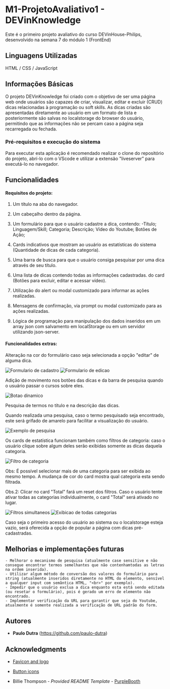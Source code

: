 # M1-ProjetoAvaliativo1 - DEVinKnowledge

Este é o primeiro projeto avaliativo do curso DEVinHouse-Philips, desenvolvido na semana 7 do módulo 1 (FrontEnd) 

## Linguagens Utilizadas

HTML / CSS / JavaScript

## Informações Básicas

O projeto DEVinKnowledge foi criado com o objetivo de ser uma página web onde usuários são capazes de criar, visualizar, editar e excluir (CRUD) dicas relacionadas à programação ou soft skills.
As dicas criadas são apresentadas diretamente ao usuário em um formato de lista e posteriormente são salvas no localstorage do browser do usuário, permitindo que as informações não se percam caso a página seja recarregada ou fechada.

### Pré-requisitos e execução do sistema

Para executar esta aplicação é recomendado realizar o clone do repositório do projeto, abrí-lo com o VScode e utilizar a extensão "liveserver" para executá-lo no navegador.

## Funcionalidades

#### Requisitos do projeto:

1.	Um título na aba do navegador.

2.	Um cabeçalho dentro da página.

3.	Um formulário para que o usuário cadastre a dica, contendo:
        -Título; Linguagem/Skill; Categoria; Descrição; Vídeo do Youtube; Botões de Ação;

4.	Cards indicativos que mostram ao usuário as estatísticas do sistema (Quantidade de dicas de cada categoria).

5.	Uma barra de busca para que o usuário consiga pesquisar por uma dica através de seu título.

6.	Uma lista de dicas contendo todas as informações cadastradas.
do card (Botões para excluir, editar e acessar vídeo).

7.	Utilização do alert ou modal customizado para informar as ações realizadas.

8.	Mensagens de confirmação, via prompt ou modal customizado para as ações realizadas. 

9.	Lógica de programação para manipulação dos dados inseridos em um array json com salvamento em localStorage ou em um servidor utilizando json-server.

#### Funcionalidades extras:

Alteração na cor do formulário caso seja selecionada a opção "editar" de alguma dica.

![Formulario de cadastro](https://github.com/paulo-dutra/M1-ProjetoAvaliativo1/blob/main/imagesREADME/formcadastro.png) ![Formulario de edicao](https://github.com/paulo-dutra/M1-ProjetoAvaliativo1/blob/main/imagesREADME/formedicao.png)

Adição de movimento nos botões das dicas e da barra de pesquisa quando o usuário passar o cursos sobre eles.

![Botao dinamico](https://github.com/paulo-dutra/M1-ProjetoAvaliativo1/blob/main/imagesREADME/movimbotao.png)

Pesquisa de termos no título e na descrição das dicas.

Quando realizada uma pesquisa, caso o termo pesquisado seja encontrado, este será grifado de amarelo para facilitar a visualização do usuário.

![Exemplo de pesquisa](https://github.com/paulo-dutra/M1-ProjetoAvaliativo1/blob/main/imagesREADME/pesquisa.png)

Os cards de estatística funcionam também como filtros de categoria: caso o usuário clique sobre algum deles serão exibidas somente as dicas daquela categoria. 

![Filtro de categoria](https://github.com/paulo-dutra/M1-ProjetoAvaliativo1/blob/main/imagesREADME/filtrocard.png)

Obs: É possível selecionar mais de uma categoria para ser exibida ao mesmo tempo. A mudança de cor do card mostra qual categoria esta sendo filtrada.

Obs.2: Clicar no card "Total" fará um reset dos filtros. Caso o usuário tente ativar todas as categorias individualmente, o card "Total" será ativado no lugar.

![Filtros simultaneos](https://github.com/paulo-dutra/M1-ProjetoAvaliativo1/blob/main/imagesREADME/filtrosimultaneo.png) ![Exibicao de todas categorias](https://github.com/paulo-dutra/M1-ProjetoAvaliativo1/blob/main/imagesREADME/total.png)

Caso seja o primeiro acesso do usuário ao sistema ou o localstorage esteja vazio, será oferecida a opção de popular a página com dicas pré-cadastradas.

## Melhorias e implementações futuras

    - Melhorar o mecanismo de pesquisa (atualmente case sensitive e não consegue encontrar termos semelhantes que não contenhamtodas as letras na ordem inserida).
    - Utilizar algum método de conversão dos valores do formulário para string (atualmente inseridos diretamente no HTML do elemento, sensível a qualquer input com semântica HTML, "<br>" por exemplo).
    - Impedir que o usuário exclua a dica enquanto esta está sendo editada (ou resetar o formulário), pois é gerado um erro de elemento não encontrado.
    - Implementar verificação da URL para garantir que seja do Youtube, atualmente é somente realizada a verificação de URL padrão do form.

## Autores

  - **Paulo Dutra** 
    (https://github.com/paulo-dutra)

## Acknowledgments

-  [Favicon and logo](https://icons8.com.br/icons/set/favicon)

-  [Button icons](https://www.flaticon.com/)

- Billie Thompson - *Provided README Template* -
    [PurpleBooth](https://github.com/PurpleBooth)